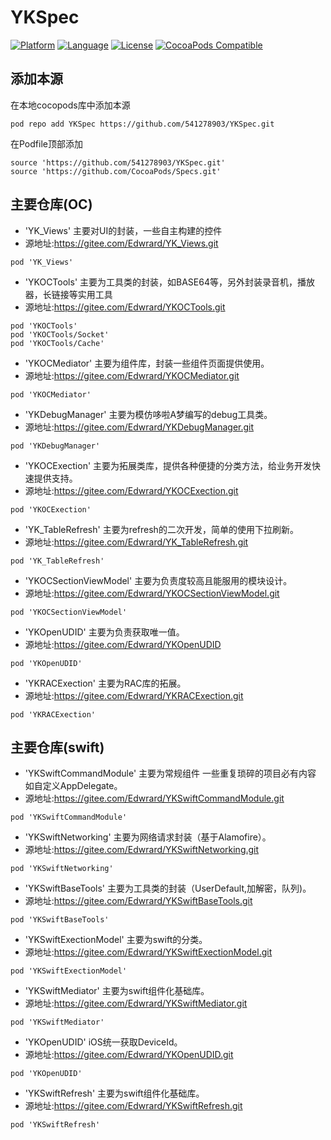 # YKSpec

[![Platform](https://img.shields.io/badge/platform-iOS-red.svg)](https://developer.apple.com/iphone/index.action) [![Language](http://img.shields.io/badge/language-OC-yellow.svg?style=flat )](https://en.wikipedia.org/wiki/Objective-C) [![License](https://img.shields.io/badge/license-MIT-blue.svg)](http://mit-license.org) [![CocoaPods Compatible](https://img.shields.io/badge/cocoapod-last-green.svg)](https://gitee.com/Edwrard/YKSpec)

## 添加本源
在本地cocopods库中添加本源

```
pod repo add YKSpec https://github.com/541278903/YKSpec.git
```


在Podfile顶部添加

```
source 'https://github.com/541278903/YKSpec.git'
source 'https://github.com/CocoaPods/Specs.git'
```

## <a name="oc">主要仓库(OC)</a>

- 'YK_Views'   主要对UI的封装，一些自主构建的控件
- 源地址:https://gitee.com/Edwrard/YK_Views.git
```
pod 'YK_Views'
```

- 'YKOCTools'    主要为工具类的封装，如BASE64等，另外封装录音机，播放器，长链接等实用工具
- 源地址:https://gitee.com/Edwrard/YKOCTools.git
```
pod 'YKOCTools'
pod 'YKOCTools/Socket'
pod 'YKOCTools/Cache'
```
- 'YKOCMediator' 主要为组件库，封装一些组件页面提供使用。
- 源地址:https://gitee.com/Edwrard/YKOCMediator.git
```
pod 'YKOCMediator'
```

- 'YKDebugManager' 主要为模仿哆啦A梦编写的debug工具类。
- 源地址:https://gitee.com/Edwrard/YKDebugManager.git
```
pod 'YKDebugManager'
```
- 'YKOCExection' 主要为拓展类库，提供各种便捷的分类方法，给业务开发快速提供支持。
- 源地址:https://gitee.com/Edwrard/YKOCExection.git
```
pod 'YKOCExection'
```
- 'YK_TableRefresh' 主要为refresh的二次开发，简单的使用下拉刷新。
- 源地址:https://gitee.com/Edwrard/YK_TableRefresh.git
```
pod 'YK_TableRefresh'
```

- 'YKOCSectionViewModel' 主要为负责度较高且能服用的模块设计。
- 源地址:https://gitee.com/Edwrard/YKOCSectionViewModel.git
```
pod 'YKOCSectionViewModel'
```
- 'YKOpenUDID' 主要为负责获取唯一值。
- 源地址:https://gitee.com/Edwrard/YKOpenUDID
```
pod 'YKOpenUDID'
```
- 'YKRACExection' 主要为RAC库的拓展。
- 源地址:https://gitee.com/Edwrard/YKRACExection.git
```
pod 'YKRACExection'
```

## <a name="swift">主要仓库(swift)</a>

- 'YKSwiftCommandModule' 主要为常规组件 一些重复琐碎的项目必有内容 如自定义AppDelegate。
- 源地址:https://gitee.com/Edwrard/YKSwiftCommandModule.git
```
pod 'YKSwiftCommandModule'
```
- 'YKSwiftNetworking' 主要为网络请求封装（基于Alamofire）。
- 源地址:https://gitee.com/Edwrard/YKSwiftNetworking.git
```
pod 'YKSwiftNetworking'
```
- 'YKSwiftBaseTools' 主要为工具类的封装（UserDefault,加解密，队列)。
- 源地址:https://gitee.com/Edwrard/YKSwiftBaseTools.git
```
pod 'YKSwiftBaseTools'
```
- 'YKSwiftExectionModel' 主要为swift的分类。
- 源地址:https://gitee.com/Edwrard/YKSwiftExectionModel.git
```
pod 'YKSwiftExectionModel'
```
- 'YKSwiftMediator' 主要为swift组件化基础库。
- 源地址:https://gitee.com/Edwrard/YKSwiftMediator.git
```
pod 'YKSwiftMediator'
```


- 'YKOpenUDID' iOS统一获取DeviceId。
- 源地址:https://gitee.com/Edwrard/YKOpenUDID.git
```
pod 'YKOpenUDID'
```
- 'YKSwiftRefresh' 主要为swift组件化基础库。
- 源地址:https://gitee.com/Edwrard/YKSwiftRefresh.git
```
pod 'YKSwiftRefresh'
```
